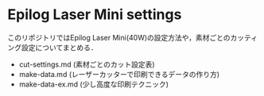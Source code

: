 # Epilog Laser Mini settings

このリポジトリではEpilog Laser Mini(40W)の設定方法や，素材ごとのカッティング設定についてまとめる．

- cut-settings.md (素材ごとのカット設定表)
- make-data.md (レーザーカッターで印刷できるデータの作り方)
- make-data-ex.md (少し高度な印刷テクニック)